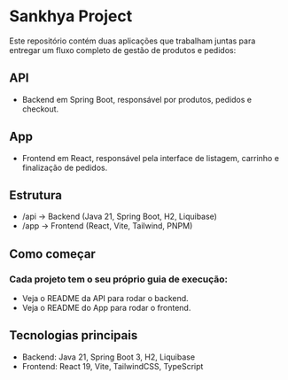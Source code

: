 # Sankhya Project

Este repositório contém duas aplicações que trabalham juntas para entregar um fluxo completo de gestão de produtos e pedidos:

## API
 - Backend em Spring Boot, responsável por produtos, pedidos e checkout.

## App
 - Frontend em React, responsável pela interface de listagem, carrinho e finalização de pedidos.

## Estrutura
- /api   → Backend (Java 21, Spring Boot, H2, Liquibase)
- /app   → Frontend (React, Vite, Tailwind, PNPM)

## Como começar
### Cada projeto tem o seu próprio guia de execução:
- Veja o README da API para rodar o backend.
- Veja o README do App para rodar o frontend.

## Tecnologias principais

- Backend: Java 21, Spring Boot 3, H2, Liquibase
- Frontend: React 19, Vite, TailwindCSS, TypeScript
